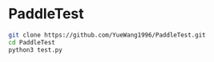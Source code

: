 # PaddleTest

```bash
git clone https://github.com/YueWang1996/PaddleTest.git
cd PaddleTest
python3 test.py
```
